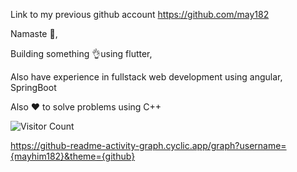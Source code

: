 Link to my previous github account https://github.com/may182

Namaste 🙏,

Building something 👌using flutter,

Also have experience in fullstack web development using angular, SpringBoot

Also ❤️ to solve problems using C++

![Visitor Count](https://profile-counter.glitch.me/{mayhim182}/count.svg)

https://github-readme-activity-graph.cyclic.app/graph?username={mayhim182}&theme={github}


<!-- [![Mayank’s github stats](https://github-readme-stats.vercel.app/api?username=mayhim182)](https://github.com/mayhim182) -->
<!-- [![Mayank’s github stats](https://github-readme-stats.vercel.app/api?username=may182)](https://github.com/may182) -->
